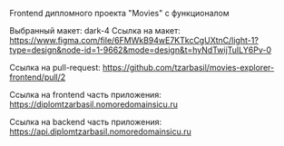 

Frontend дипломного проекта "Movies" с функционалом

Выбранный макет: dark-4
 Ссылка на макет: https://www.figma.com/file/6FMWkB94wE7KTkcCgUXtnC/light-1?type=design&node-id=1-9662&mode=design&t=hyNdTwijTuILY6Pv-0

Ссылка на pull-request: https://github.com/tzarbasil/movies-explorer-frontend/pull/2

Ссылка на frontend часть приложения: https://diplomtzarbasil.nomoredomainsicu.ru

Ссылка на backend часть приложения: https://api.diplomtzarbasil.nomoredomainsicu.ru
